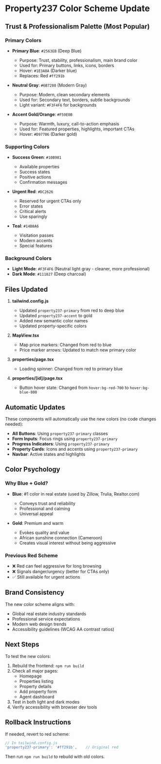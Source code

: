 # Property237 Color Scheme Update

## Trust & Professionalism Palette (Most Popular)

### Primary Colors
- **Primary Blue**: `#2563EB` (Deep Blue)
  - Purpose: Trust, stability, professionalism, main brand color
  - Used for: Primary buttons, links, icons, borders
  - Hover: `#1E3A8A` (Darker blue)
  - Replaces: Red `#ff291b`

- **Neutral Gray**: `#6B7280` (Modern Gray)
  - Purpose: Modern, clean secondary elements
  - Used for: Secondary text, borders, subtle backgrounds
  - Light variant: `#F3F4F6` for backgrounds

- **Accent Gold/Orange**: `#F59E0B` 
  - Purpose: Warmth, luxury, call-to-action emphasis
  - Used for: Featured properties, highlights, important CTAs
  - Hover: `#D97706` (Darker gold)

### Supporting Colors
- **Success Green**: `#10B981`
  - Available properties
  - Success states
  - Positive actions
  - Confirmation messages

- **Urgent Red**: `#DC2626`
  - Reserved for urgent CTAs only
  - Error states
  - Critical alerts
  - Use sparingly

- **Teal**: `#14B8A6`
  - Visitation passes
  - Modern accents
  - Special features

### Background Colors
- **Light Mode**: `#F3F4F6` (Neutral light gray - cleaner, more professional)
- **Dark Mode**: `#111827` (Deep charcoal)

## Files Updated

1. **tailwind.config.js**
   - Updated `property237-primary` from red to deep blue
   - Updated `property237-accent` to gold
   - Added new semantic color names
   - Updated property-specific colors

2. **MapView.tsx**
   - Map price markers: Changed from red to blue
   - Price marker arrows: Updated to match new primary color

3. **properties/page.tsx**
   - Loading spinner: Changed from red to primary blue

4. **properties/[id]/page.tsx**
   - Button hover state: Changed from `hover:bg-red-700` to `hover:bg-blue-800`

## Automatic Updates

These components will automatically use the new colors (no code changes needed):

- **All Buttons**: Using `property237-primary` classes
- **Form Inputs**: Focus rings using `property237-primary`
- **Progress Indicators**: Using `property237-primary`
- **Property Cards**: Icons and accents using `property237-primary`
- **Navbar**: Active states and highlights

## Color Psychology

### Why Blue + Gold?
- **Blue**: #1 color in real estate (used by Zillow, Trulia, Realtor.com)
  - Conveys trust and reliability
  - Professional and calming
  - Universal appeal

- **Gold**: Premium and warm
  - Evokes quality and value
  - African sunshine connection (Cameroon)
  - Creates visual interest without being aggressive

### Previous Red Scheme
- ❌ Red can feel aggressive for long browsing
- ❌ Signals danger/urgency (better for CTAs only)
- ✅ Still available for urgent actions

## Brand Consistency

The new color scheme aligns with:
- Global real estate industry standards
- Professional service expectations
- Modern web design trends
- Accessibility guidelines (WCAG AA contrast ratios)

## Next Steps

To test the new colors:
1. Rebuild the frontend: `npm run build`
2. Check all major pages:
   - Homepage
   - Properties listing
   - Property details
   - Add property form
   - Agent dashboard
3. Test in both light and dark modes
4. Verify accessibility with browser dev tools

## Rollback Instructions

If needed, revert to red scheme:
```javascript
// In tailwind.config.js
'property237-primary': '#ff291b',    // Original red
```

Then run `npm run build` to rebuild with old colors.
